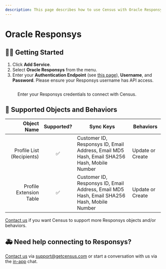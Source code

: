 ```yaml
---
description: This page describes how to use Census with Oracle Responsys.
---
```


# Oracle Responsys

## 🏃‍♀️ Getting Started

1. Click **Add Service**.
2. Select **Oracle Responsys** from the menu.
3. Enter your **Authentication Endpoint** (see [this page](https://docs.oracle.com/en/cloud/saas/marketing/responsys-develop/API/GetStarted/Authentication/auth-endpoints-rest.htm)), **Username**, and **Password**. Please ensure your Responsys username has API access.

<figure><img src="../.gitbook/assets/oracle-responsys.png" alt=""><figcaption><p>Enter your Responsys credentials to connect with Census.</p></figcaption></figure>

## 🔀 Supported Objects and Behaviors

| **Object Name** | **Supported?** | **Sync Keys**  | **Behaviors** |
| --------------: | :------------: | ---------------- | --------------|
| Profile List (Recipients) | ✅ | Customer ID, Responsys ID, Email Address, Email MD5 Hash, Email SHA256 Hash, Mobile Number | Update or Create |
| Profile Extension Table | ✅ | Customer ID, Responsys ID, Email Address, Email MD5 Hash, Email SHA256 Hash, Mobile Number | Update or Create |

[Contact us](mailto:support@getcensus.com) if you want Census to support more Responsys objects and/or behaviors.

## 🚑 Need help connecting to Responsys?

[Contact us](mailto:support@getcensus.com) via support@getcensus.com or start a conversation with us via the [in-app](https://app.getcensus.com) chat.
